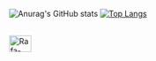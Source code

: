 ![Anurag's GitHub stats](https://github-readme-stats.vercel.app/api?username=GodSpell69&show_icons=true&theme=radical)
[![Top Langs](https://github-readme-stats.vercel.app/api/top-langs/?username=GodSpell69&layout=compact)](https://github.com/anuraghazra/github-readme-stats)

<div style="display: inline_block"><br>
  <img align="center" alt="Rafa-Python" height="30" width="40" src="https://cdn.jsdelivr.net/gh/devicons/devicon/icons/python/python-original.svg" />
</div>
